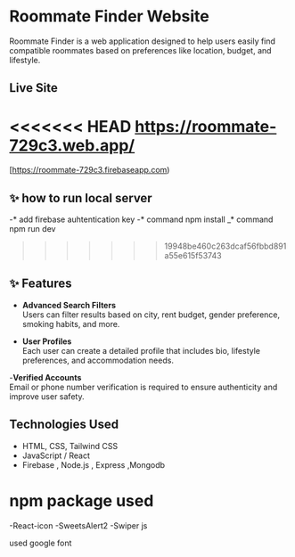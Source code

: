 # Roommate Finder Website



Roommate Finder is a web application designed to help users easily find compatible roommates based on preferences like location, budget, and lifestyle.

##  Live Site

<<<<<<< HEAD
https://roommate-729c3.web.app/
=======
[https://roommate-729c3.firebaseapp.com)

## ✨ how to run local server
-* add firebase auhtentication key
-* command npm install
_* command npm run dev

>>>>>>> 19948be460c263dcaf56fbbd891a55e615f53743

## ✨ Features

- **Advanced Search Filters**  
  Users can filter results based on city, rent budget, gender preference, smoking habits, and more.

- **User Profiles**  
  Each user can create a detailed profile that includes bio, lifestyle preferences, and accommodation needs.


-**Verified Accounts**  
  Email or phone number verification is required to ensure authenticity and improve user safety.

##  Technologies Used

- HTML, CSS, Tailwind CSS
- JavaScript / React 
- Firebase , Node.js , Express ,Mongodb
# npm package used

-React-icon
-SweetsAlert2
-Swiper js

used google font




